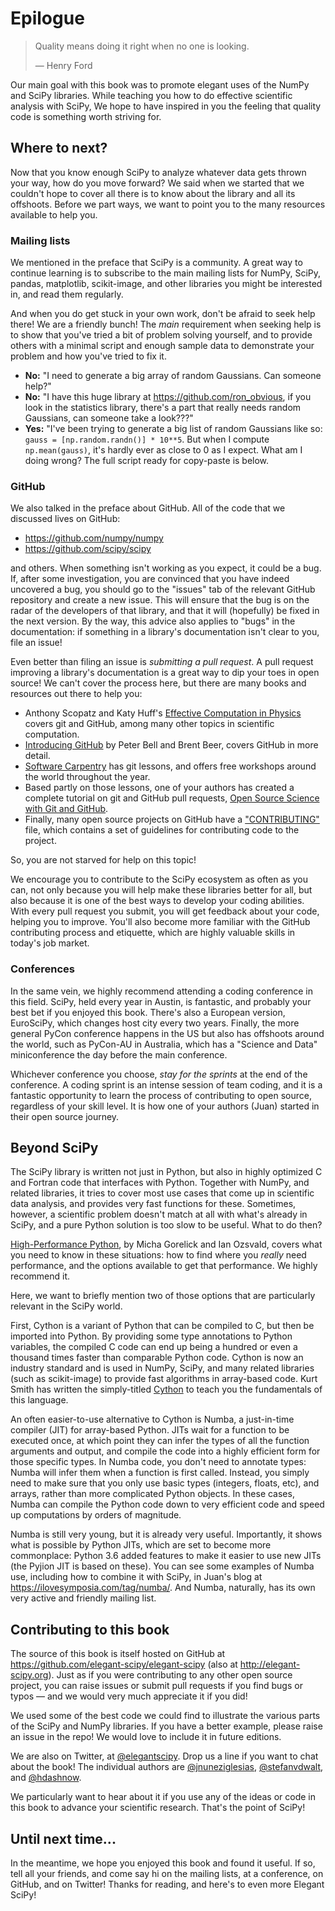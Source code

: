 # Epilogue

> Quality means doing it right when no one is looking.
>
> — Henry Ford

Our main goal with this book was to promote elegant uses of the NumPy and SciPy
libraries. While teaching you how to do effective scientific analysis with SciPy,
We hope to have inspired in you the feeling that quality code is something
worth striving for.

## Where to next?

Now that you know enough SciPy to analyze whatever data gets thrown your way,
how do you move forward? We said when we started that we couldn't hope to cover
all there is to know about the library and all its offshoots. Before we part ways,
we want to point you to the many resources available to help you.

### Mailing lists

We mentioned in the preface that SciPy is a community. A great way to continue
learning is to subscribe to the main mailing lists for NumPy, SciPy, pandas,
matplotlib, scikit-image, and other libraries you might be interested in, and read
them regularly.

And when you do get stuck in your own work, don't be afraid to seek help there! We
are a friendly bunch! The *main* requirement when seeking help is to show that
you've tried a bit of problem solving yourself, and to provide others with a
minimal script and enough sample data to demonstrate your problem and how you've
tried to fix it.

- **No:** "I need to generate a big array of random Gaussians. Can someone
  help?"
- **No:** "I have this huge library at https://github.com/ron_obvious, if you
  look in the statistics library, there's a part that really needs random
  Gaussians, can someone take a look???"
- **Yes:** "I've been trying to generate a big list of random Gaussians like
  so: `gauss = [np.random.randn()] * 10**5`. But when I compute `np.mean(gauss)`,
  it's hardly ever as close to 0 as I expect. What am I doing wrong? The full
  script ready for copy-paste is below.

### GitHub

We also talked in the preface about GitHub. All of the code that we discussed lives
on GitHub:

- https://github.com/numpy/numpy
- https://github.com/scipy/scipy

and others. When something isn't working as you expect, it could be a bug. If,
after some investigation, you are convinced that you have indeed uncovered a
bug, you should go to the "issues" tab of the relevant GitHub repository and
create a new issue. This will ensure that the bug is on the radar of the
developers of that library, and that it will (hopefully) be fixed in the next
version. By the way, this advice also applies to "bugs" in the documentation:
if something in a library's documentation isn't clear to you, file an issue!

Even better than filing an issue is *submitting a pull request*. A pull request
improving a library's documentation is a great way to dip your toes in open
source! We can't cover the process here, but there are many books and resources
out there to help you:
- Anthony Scopatz and Katy Huff's [Effective Computation in
  Physics](http://shop.oreilly.com/product/0636920033424.do) covers git and
  GitHub, among many other topics in scientific computation.
- [Introducing GitHub](http://shop.oreilly.com/product/0636920033059.do) by
  Peter Bell and Brent Beer, covers GitHub in more detail.
- [Software Carpentry](https://software-carpentry.org/) has git lessons, and
  offers free workshops around the world throughout the year.
- Based partly on those lessons, one of your authors has created a complete
  tutorial on git and GitHub pull requests, [Open Source Science with Git and
  GitHub](http://jni.github.io/git-tutorial/).
- Finally, many open source projects on GitHub have a
  ["CONTRIBUTING"](https://github.com/scikit-image/scikit-image/blob/master/.github/CONTRIBUTING.txt)
  file, which contains a set of guidelines for contributing code to the project.

So, you are not starved for help on this topic!

We encourage you to contribute to the SciPy ecosystem as often as you can,
not only because you will help make these libraries better for all, but also
because it is one of the best ways to develop your coding abilities. With every
pull request you submit, you will get feedback about your code, helping you to
improve. You'll also become more familiar with the GitHub contributing process
and etiquette, which are highly valuable skills in today's job market.

### Conferences

In the same vein, we highly recommend attending a coding conference in this field.
SciPy, held every year in Austin, is fantastic, and probably your best bet if you
enjoyed this book. There's also a European version, EuroSciPy, which changes host
city every two years. Finally, the more general PyCon conference happens in the
US but also has offshoots around the world, such as PyCon-AU in Australia, which
has a "Science and Data" miniconference the day before the main conference.

Whichever conference you choose, *stay for the sprints* at the end of the
conference. A coding sprint is an intense session of team coding, and it is a
fantastic opportunity to learn the process of contributing to open source,
regardless of your skill level.  It is how one of your authors (Juan) started
in their open source journey.

## Beyond SciPy

The SciPy library is written not just in Python, but also in highly optimized C
and Fortran code that interfaces with Python. Together with NumPy, and related
libraries, it tries to cover most use cases that come up in scientific data
analysis, and provides very fast functions for these. Sometimes, however, a
scientific problem doesn't match at all with what's already in SciPy, and a pure
Python solution is too slow to be useful. What to do then?

[High-Performance Python](http://shop.oreilly.com/product/0636920028963.do),
by Micha Gorelick and Ian Ozsvald, covers what you need to know in these
situations: how to find where you *really* need performance, and the options
available to get that performance. We highly recommend it.

Here, we want to briefly mention two of those options that are particularly
relevant in the SciPy world.

First, Cython is a variant of Python that can be compiled to C, but then be
imported into Python. By providing some type annotations to Python variables,
the compiled C code can end up being a hundred or even a thousand times faster
than comparable Python code. Cython is now an industry standard and is used in
NumPy, SciPy, and many related libraries (such as scikit-image) to provide fast
algorithms in array-based code. Kurt Smith has written the simply-titled
[Cython](http://shop.oreilly.com/product/0636920033431.do) to teach you the
fundamentals of this language.

An often easier-to-use alternative to Cython is Numba, a just-in-time compiler
(JIT) for array-based Python. JITs wait for a function to be executed once, at
which point they can infer the types of all the function arguments and output,
and compile the code into a highly efficient form for those specific types. In
Numba code, you don't need to annotate types: Numba will infer them when a
function is first called. Instead, you simply need to make sure that you only
use basic types (integers, floats, etc), and arrays, rather than more
complicated Python objects. In these cases, Numba can compile the Python code
down to very efficient code and speed up computations by orders of magnitude.

Numba is still very young, but it is already very useful. Importantly, it shows
what is possible by Python JITs, which are set to become more commonplace: Python
3.6 added features to make it easier to use new JITs (the Pyjion JIT is based on
these). You can see some examples of Numba use, including how to combine it with
SciPy, in Juan's blog at https://ilovesymposia.com/tag/numba/. And Numba,
naturally, has its own very active and friendly mailing list.


## Contributing to this book

The source of this book is itself hosted on GitHub at
https://github.com/elegant-scipy/elegant-scipy (also at http://elegant-scipy.org).
Just as if you were contributing to any other open source project, you can raise
issues or submit pull requests if you find bugs or typos — and we would very much
appreciate it if you did!

We used some of the best code we could find to illustrate the various parts of
the SciPy and NumPy libraries. If you have a better example, please raise an issue
in the repo! We would love to include it in future editions.

We are also on Twitter, at [@elegantscipy](https://twitter.com/elegantscipy). Drop
us a line if you want to chat about the book! The individual authors are
[@jnuneziglesias](https://twitter.com/jnuneziglesias),
[@stefanvdwalt](https://twitter.com/stefanvdwalt), and
[@hdashnow](https://twitter.com/hdashnow).

We particularly want to hear about it if you use any of the ideas or code in this
book to advance your scientific research. That's the point of SciPy!

## Until next time...

In the meantime, we hope you enjoyed this book and found it useful. If so, tell
all your friends, and come say hi on the mailing lists, at a conference, on
GitHub, and on Twitter! Thanks for reading, and here's to even more Elegant SciPy!
